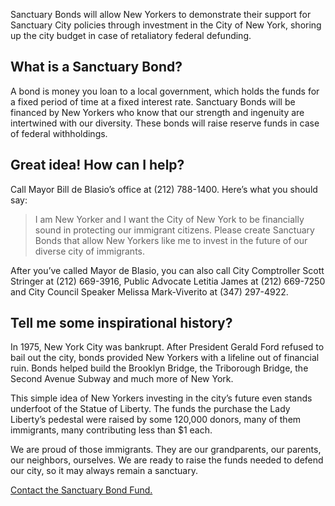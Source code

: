 Sanctuary Bonds will allow New Yorkers to demonstrate their support for Sanctuary City policies through investment in the City of New York, shoring up the city budget in case of retaliatory federal defunding.

## What is a Sanctuary Bond?

A bond is money you loan to a local government, which holds the funds for a fixed period of time at a fixed interest rate. Sanctuary Bonds will be financed by New Yorkers who know that our strength and ingenuity are intertwined with our diversity. These bonds will raise reserve funds in case of federal withholdings.

## Great idea! How can I help?

Call Mayor Bill de Blasio’s office at (212) 788-1400. Here’s what you should say:

>I am New Yorker and I want the City of New York to be financially sound in protecting our immigrant citizens. Please create Sanctuary Bonds that allow New Yorkers like me to invest in the future of our diverse city of immigrants.

After you’ve called Mayor de Blasio, you can also call City Comptroller Scott Stringer at (212) 669-3916, Public Advocate Letitia James at (212) 669-7250 and City Council Speaker Melissa Mark-Viverito at (347) 297-4922.

##  Tell me some inspirational history?

In 1975, New York City was bankrupt. After President Gerald Ford refused to bail out the city, bonds provided New Yorkers with a lifeline out of financial ruin. Bonds helped build the Brooklyn Bridge, the Triborough Bridge, the Second Avenue Subway and much more of New York.

This simple idea of New Yorkers investing in the city’s future even stands underfoot of the Statue of Liberty. The funds the purchase the Lady Liberty’s pedestal were raised by some 120,000 donors, many of them immigrants, many contributing less than $1 each.

We are proud of those immigrants. They are our grandparents, our parents, our neighbors, ourselves. We are ready to raise the funds needed to defend our city, so it may always remain a sanctuary.

[Contact the Sanctuary Bond Fund.](mailto:sanctuarybond@gmail.com)
